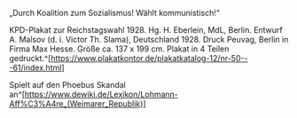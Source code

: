 „Durch Koalition zum Sozialismus! Wählt kommunistisch!“

KPD-Plakat zur Reichstagswahl 1928. Hg. H. Eberlein, MdL, Berlin. Entwurf A. Malsov (d. i. Victor Th. Slama), Deutschland 1928. Druck Peuvag, Berlin in Firma Max Hesse. Größe ca. 137 x 199 cm. Plakat in 4 Teilen gedruckt.^[https://www.plakatkontor.de/plakatkatalog-12/nr-50---61/index.html]

Spielt auf den Phoebus Skandal an^[https://www.dewiki.de/Lexikon/Lohmann-Aff%C3%A4re_(Weimarer_Republik)]